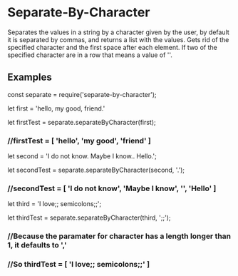 # Separate-By-Character

Separates the values in a string by a character given by the user, by default it is separated by commas, and returns a list with the values. Gets rid of the specified character and the first space after each element. If two of the specified character are in a row that means a value of ''.

## Examples

const separate = require('separate-by-character');

let first = 'hello, my good, friend.'

let firstTest = separate.separateByCharacter(first);
### //firstTest = [ 'hello', 'my good', 'friend' ]

let second = 'I do not know. Maybe I know.. Hello.';

let secondTest = separate.separateByCharacter(second, '.');
### //secondTest = [ 'I do not know', 'Maybe I know', '', 'Hello' ]

let third = 'I love;; semicolons;;';

let thirdTest = separate.separateByCharacter(third, ';;');
### //Because the paramater for character has a length longer than 1, it defaults to ','
### //So thirdTest = [ 'I love;; semicolons;;' ]
